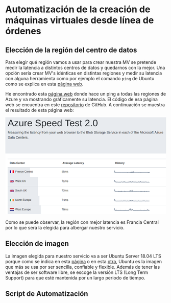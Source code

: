 # Automatización de la creación de máquinas virtuales desde línea de órdenes
## Elección de la región del centro de datos

Para elegir qué región vamos a usar para crear nuestra MV se pretende medir la latencia a distintos centros de datos y quedarnos con la mejor. Una opción sería crear MV's idénticas en distintas regiones y medir su latencia con alguna herramienta como por ejemplo el comando `ping` de Ubuntu como se explica en esta [página web](http://somebooks.es/uso-del-comando-ping-ubuntu/).

He encontrado esta [página web](https://azurespeedtest.azurewebsites.net/) donde hace un ping a todas las regiones de Azure y va mostrando gráficamente su latencia. El código de esa página web se encuentra en este [repositorio](https://github.com/richorama/AzureSpeedTest2) de GitHub. A continuación se muestra el resultado de esta página web:

![latencia.png](./img/Latencia.png)

Como se puede observar, la región con mejor latencia es Francia Central por lo que será la elegida para albergar nuestro servicio.

## Elección de imagen

La imagen elegida para nuestro servicio va a ser Ubuntu Server 18.04 LTS porque como se indica en esta [página](https://www.colocationamerica.com/blog/best-operating-systems-for-business-and-personal-use) o en esta [otra](https://www.whoishostingthis.com/compare/operating-systems/), Ubuntu es la imagen que más se usa por ser sencilla, confiable y flexible. Además de tener las ventajas de ser software libre, se escoge la versión LTS (Long Term Support) para que esté mantenida por un largo periodo de tiempo.

## Script de Automatización
